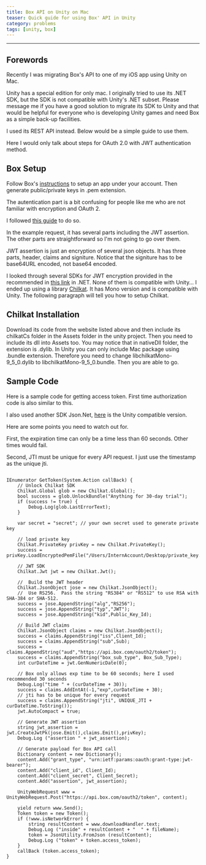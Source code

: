 ```yaml
---
title: Box API on Unity on Mac
teaser: Quick guide for using Box' API in Unity
category: problems
tags: [unity, box]
---
```


--------------------------------------

Forewords
--------------------------------------
Recently I was migrating Box's API to one of my iOS app using Unity on Mac.

Unity has a special edition for only mac. I originally tried to use its .NET SDK, but the SDK is not compatible with Unity's .NET subset. Please message me if you have a good solution to migrate its SDK to Unity and that would be helpful for everyone who is developing Unity games and need Box as a simple back-up facilities.

I used its REST API instead. Below would be a simple guide to use them.

Here I would only talk about steps for OAuth 2.0 with JWT authentication method.

Box Setup
-----------------------------------------

Follow Box's [instructions](https://developer.box.com/docs/configuring-box-platform) to setup an app under your account. Then generate public/private keys in .pem extension.

The autentication part is a bit confusing for people like me who are not familiar with encryption and OAuth 2.

I followed [this guide](https://developer.box.com/docs/authentication-with-jwt) to do so.

In the example request, it has several parts including the JWT assertion. The other parts are straightforward so I'm not going to go over them. 

JWT assertion is just an encryption of several json objects. It has three parts, header, claims and signiture. Notice that the signiture has to be base64URL encoded, not base64 encoded.

I looked through several SDKs for JWT encryption provided in the recommended in [this link](https://jwt.io/#libraries) in .NET. None of them is compatible with Unity... I ended up using a library [Chilkat](https://www.chilkatsoft.com/mono.asp). It has Mono version and is compatible with Unity. The following paragraph will tell you how to setup Chilkat.

Chilkat Installation
-----------------------------------------
Download its code from the website listed above and then include its chilkatCs folder in the Assets folder in the unity project. Then you need to include its dll into Assets too. You may notice that in nativeDll folder, the extension is .dylib. In Unity you can only include Mac package using .bundle extension.  Therefore you need to change libchilkatMono-9_5_0.dylib to libchilkatMono-9_5_0.bundle. Then you are able to go.

Sample Code
-----------------------------------------
Here is a sample code for getting access token. First time authorization code is also similar to this.

I also used another SDK Json.Net, [here](https://github.com/SaladLab/Json.Net.Unity3D/releases ) is the Unity compatible version.

Here are some points you need to watch out for.

First, the expiration time can only be a time less than 60 seconds. Other times would fail.

Second, JTI must be unique for every API request. I just use the timestamp as the unique jti.

<pre><code>
IEnumerator GetToken(System.Action<string> callBack) {
	// Unlock Chilkat SDK
	Chilkat.Global glob = new Chilkat.Global();
	bool success = glob.UnlockBundle("Anything for 30-day trial");
	if (success != true) {
		Debug.Log(glob.LastErrorText);
	}

	var secret = "secret"; // your own secret used to generate private key

	// load private key
	Chilkat.PrivateKey privKey = new Chilkat.PrivateKey();
	success = privKey.LoadEncryptedPemFile("/Users/InternAccount/Desktop/private_key.pem",secret);

	// JWT SDK
	Chilkat.Jwt jwt = new Chilkat.Jwt();

	//  Build the JWT header
	Chilkat.JsonObject jose = new Chilkat.JsonObject();
	//  Use RS256.  Pass the string "RS384" or "RS512" to use RSA with SHA-384 or SHA-512.
	success = jose.AppendString("alg","RS256");
	success = jose.AppendString("typ","JWT");
	success = jose.AppendString("kid",Public_Key_Id);

	// Build JWT claims
	Chilkat.JsonObject claims = new Chilkat.JsonObject();
	success = claims.AppendString("iss",Client_Id);
	success = claims.AppendString("sub",Sub);
	success = claims.AppendString("aud","https://api.box.com/oauth2/token");
	success = claims.AppendString("box_sub_type", Box_Sub_Type);
	int curDateTime = jwt.GenNumericDate(0);

	// Box only allows exp time to be 60 seconds; here I used recommended 30 seconds
	Debug.Log("time " + (curDateTime + 30));
	success = claims.AddIntAt(-1,"exp",curDateTime + 30); 
	// jti has to be unique for every request
	success = claims.AppendString("jti", UNIQUE_JTI + curDateTime.ToString());
	jwt.AutoCompact = true;

	// Generate JWT assertion
	string jwt_assertion = jwt.CreateJwtPk(jose.Emit(),claims.Emit(),privKey);
	Debug.Log ("assertion " + jwt_assertion);

	// Generate payload for Box API call
	Dictionary<string, string> content = new Dictionary<string, string>();
	content.Add("grant_type", "urn:ietf:params:oauth:grant-type:jwt-bearer");
	content.Add("client_id", Client_Id);
	content.Add("client_secret", Client_Secret);
	content.Add("assertion", jwt_assertion);

	UnityWebRequest www = UnityWebRequest.Post("https://api.box.com/oauth2/token", content);

	yield return www.Send();
	Token token = new Token();
	if (!www.isNetworkError) {
		string resultContent = www.downloadHandler.text;
		Debug.Log ("inside" + resultContent + "  " + fileName);
		token = JsonUtility.FromJson<Token> (resultContent);
		Debug.Log ("token" + token.access_token);
	}
	callBack (token.access_token);
}
</code></pre>

